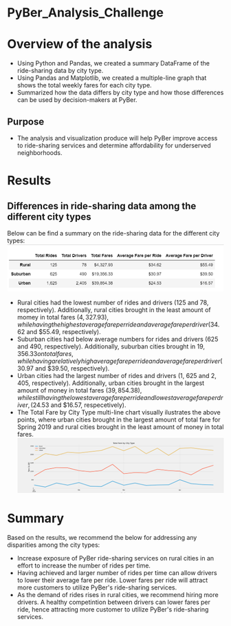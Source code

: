 # PyBer_Analysis_Challenge
# Overview of the analysis
- Using Python and Pandas, we created a summary DataFrame of the ride-sharing data by city type. 
- Using Pandas and Matplotlib, we created a multiple-line graph that shows the total weekly fares for each city type. 
- Summarized how the data differs by city type and how those differences can be used by decision-makers at PyBer.
## Purpose
- The analysis and visualization produce will help PyBer improve access to ride-sharing services and determine affordability for underserved neighborhoods.
# Results
## Differences in ride-sharing data among the different city types
Below can be find a summary on the ride-sharing data for the different city types:
![PyBer_Summary](https://github.com/arelysrsd87/PyBer_Analysis_Challenge/blob/main/Analysis/PyBer_Summary.png)
- Rural cities had the lowest number of rides and drivers (125 and 78, respectively). Additionally, rural cities brought in the least amount of momey in total fares ($4, 327.93), while having the highest average fare per ride and average fare per driver ($34. 62 and $55.49, respectively).
- Suburban cities had below average numbers for rides and drivers (625 and 490, respectively). Additionally, suburban cities brought in $19, 356.33 on total fares, while having a relatively high average fare per ride and average fare per driver ($30.97 and $39.50, respectively).
- Urban cities had the largest number of rides and drivers (1, 625 and 2, 405, respectively). Additionally, urban cities brought in the largest amount of money in total fares ($39, 854.38), while still having the lowest average fare per ride and lowest average fare per driver, ($24.53 and $16.57, respecetively). 
- The Total Fare by City Type multi-line chart visually ilustrates the above points, where urban cities brought in the largest amount of total fare for Spring 2019 and rural cities brought in the least amount of money in total fares.
![Total Fare by City Type](https://github.com/arelysrsd87/PyBer_Analysis_Challenge/blob/main/Analysis/PyBer_fare_summary.png)
# Summary
Based on the results, we recommend the below for addressing any disparities among the city types:
- Increase exposure of PyBer ride-sharing services on rural cities in an effort to increase the number of rides per time.
- Having achieved and larger number of rides per time can allow drivers to lower their average fare per ride. Lower fares per ride will attract more customers to utilize PyBer's ride-sharing services.
- As the demand of rides rises in rural cities, we recommend hiring more drivers. A healthy competintion between drivers can lower fares per ride, hence attracting more customer to utilize PyBer's ride-sharing services.
